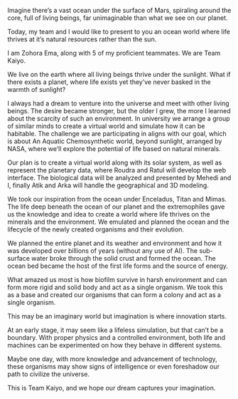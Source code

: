Imagine there’s a vast ocean under the surface of Mars, spiraling around the core, full of living beings, far unimaginable than what we see on our planet. 

Today, my team and I would like to present to you an ocean world where life thrives at it’s natural resources rather than the sun.

I am Zohora Ema, along with 5 of my proficient teammates. We are Team Kaiyo. 

We live on the earth where all living beings thrive under the sunlight. What if there exists a planet, where life exists yet they’ve never basked in the warmth of sunlight? 

I always had a dream to venture into the universe and meet with other living beings. The desire became stronger, but the older I grew, the more I learned about the scarcity of such an environment. In university we arrange a group of similar minds to create a virtual world and simulate how it can be habitable. The challenge we are participating in aligns with our goal, which is about  An Aquatic Chemosynthetic world, beyond sunlight, arranged by NASA, where we’ll explore the potential of life based on natural minerals. 

Our plan is to create a virtual world along with its solar system, as well as represent the planetary data, where Roudra and Ratul will develop the web interface. The biological data will be analyzed and presented by Mehedi and I, finally Atik and Arka will handle the geographical and 3D modeling.

We took our inspiration from the ocean under Enceladus, Titan and Mimas. The life deep beneath the ocean of our planet and the extremophiles gave us the knowledge and idea to create a world where life thrives on the minerals and the environment. We emulated and planned the ocean and the lifecycle of the newly created organisms and their evolution.

We planned the entire planet and its weather and environment and how it was developed over billions of years (without any use of AI). The sub-surface water broke through the solid crust and formed the ocean. The ocean bed became the host of the first life forms and the source of energy.

What amazed us most is how biofilm survive in harsh environment and can form more rigid and solid body and act as a single organism. We took this as a base and created our organisms that can form a colony and act as a single organism.


This may be an imaginary world but imagination is where innovation starts. 

At an early stage, it may seem like a lifeless simulation, but that can’t be a boundary. With proper physics and a controlled environment, both life and machines can be experimented on how they behave in different systems. 

Maybe one day, with more knowledge and advancement of technology, these organisms may show signs of intelligence or even foreshadow our path to civilize the universe. 

This is Team Kaiyo, and we hope our dream captures your imagination.






